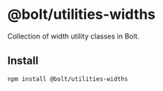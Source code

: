 # @bolt/utilities-widths
Collection of width utility classes in Bolt.

## Install
```bash
npm install @bolt/utilities-widths
```
